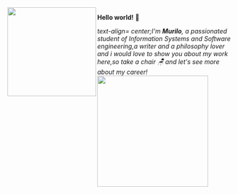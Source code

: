 <img align= "left" src=https://i.pinimg.com/enabled_lo/564x/f5/17/ca/f517ca578e816022f196ad939ecaa273.jpg width=200>

**Hello world!** 🌼<div></div>

*text-align= center;I'm **Murilo**, a passionated student of Information Systems and Software engineering,a writer and a philosophy lover and i would love to show you about my work here,so take a chair 🪑 and let's see more about my career!*
<img align= "bottom" src=https://i.pinimg.com/enabled_lo/564x/47/1c/e7/471ce7b6d591a328189506ae6cbb59d6.jpg width=250><div></div>




